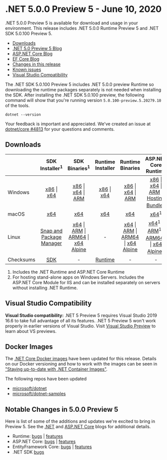 # .NET 5.0.0 Preview 5 - June 10, 2020

.NET 5.0.0 Preview 5 is available for download and usage in your environment. This release includes .NET 5.0.0 Runtime Preview 5 and .NET SDK 5.0.100 Preview 5.

* [Downloads](https://dotnet.microsoft.com/download/dotnet/5.0)
* [.NET 5.0 Preview 5 Blog][dotnet-blog]
* [ASP.NET Core Blog][aspnet-blog]
* [EF Core Blog][ef-blog]
* [Changes in this release](#notable-changes-in-500-preview-5)
* [Known issues](../5.0-known-issues.md)
* [Visual Studio Compatibility](#visual-studio-compatibility)

The .NET SDK 5.0.100 Preview 5 includes .NET 5.0.0 preview Runtime so downloading the runtime packages separately is not needed when installing the SDK. After installing the .NET SDK 5.0.100 preview, the following command will show that you're running version `5.0.100-preview.5.20279.10` of the tools.

`dotnet --version`

Your feedback is important and appreciated. We've created an issue at [dotnet/core #4813](https://github.com/dotnet/core/issues/4813) for your questions and comments.

## Downloads

|           | SDK Installer<sup>1</sup>                        | SDK Binaries<sup>1</sup>                 | Runtime Installer                                        | Runtime Binaries                                 | ASP.NET Core Runtime           |
| --------- | :------------------------------------------:     | :----------------------:                 | :---------------------------:                            | :-------------------------:                      | :-----------------:            |
| Windows   | [x86][dotnet-sdk-win-x86.exe] \| [x64][dotnet-sdk-win-x64.exe] | [x86][dotnet-sdk-win-x86.zip] \| [x64][dotnet-sdk-win-x64.zip] \| [ARM][dotnet-sdk-win-arm.zip] | [x86][dotnet-runtime-win-x86.exe] \| [x64][dotnet-runtime-win-x64.exe] | [x86][dotnet-runtime-win-x86.zip] \| [x64][dotnet-runtime-win-x64.zip] \| [ARM][dotnet-runtime-win-arm.zip]  | [x86][aspnetcore-runtime-win-x86.exe] \| [x64][aspnetcore-runtime-win-x64.exe] \| [ARM][aspnetcore-runtime-win-arm.zip] \|<br> [Hosting Bundle][dotnet-hosting-win.exe]<sup>2</sup> |
| macOS     | [x64][dotnet-sdk-osx-x64.pkg]  | [x64][dotnet-sdk-osx-x64.tar.gz]     | [x64][dotnet-runtime-osx-x64.pkg] | [x64][dotnet-runtime-osx-x64.tar.gz] | [x64][aspnetcore-runtime-osx-x64.tar.gz]<sup>1</sup>
| Linux     | [Snap and Package Manager](5.0.0-preview.5-install-instructions.md)  | [x64][dotnet-sdk-linux-x64.tar.gz] \| [ARM][dotnet-sdk-linux-arm.tar.gz] \| [ARM64][dotnet-sdk-linux-arm64.tar.gz] \| [x64 Alpine][dotnet-sdk-linux-musl-x64.tar.gz] | - | [x64][dotnet-runtime-linux-x64.tar.gz] \| [ARM][dotnet-runtime-linux-arm.tar.gz] \| [ARM64][dotnet-runtime-linux-arm64.tar.gz] \| [x64 Alpine][dotnet-runtime-linux-musl-x64.tar.gz] | [x64][aspnetcore-runtime-linux-x64.tar.gz]<sup>1</sup>  \| [ARM][aspnetcore-runtime-linux-arm.tar.gz]<sup>1</sup> \| [ARM64][aspnetcore-runtime-linux-arm64.tar.gz]<sup>1</sup> \| [x64 Alpine][aspnetcore-runtime-linux-musl-x64.tar.gz]<sup>1</sup> |
| Checksums | [SDK][checksums-sdk]                             | -                                        | [Runtime][checksums-runtime]                             | - | - |

1. Includes the .NET Runtime and ASP.NET Core Runtime
2. For hosting stand-alone apps on Windows Servers. Includes the ASP.NET Core Module for IIS and can be installed separately on servers without installing .NET Runtime.

## Visual Studio Compatibility

**Visual Studio compatibility:** .NET 5 Preview 5 requires Visual Studio 2019 16.6 to take full advantage of all its features. .NET 5 Preview 5 won't work properly in earlier versions of Visual Studio. Visit [Visual Studio Preview](https://visualstudio.microsoft.com/vs/preview/) to learn about VS previews.

## Docker Images

The [.NET Core Docker images](https://hub.docker.com/r/microsoft/dotnet/) have been updated for this release. Details on our Docker versioning and how to work with the images can be seen in ["Staying up-to-date with .NET Container Images"](https://blogs.msdn.microsoft.com/dotnet/2018/06/18/staying-up-to-date-with-net-container-images/).

The following repos have been updated

* [microsoft/dotnet](https://hub.docker.com/r/microsoft/dotnet)
* [microsoft/dotnet-samples](https://hub.docker.com/r/microsoft/dotnet-samples)

## Notable Changes in 5.0.0 Preview 5

Here is list of some of the additions and updates we're excited to bring in Preview 5. See the [.NET][dotnet-blog] and [ASP.NET Core][aspnet-blog] blogs for additional details.

* Runtime: [bugs][runtime_bugs] | [features][runtime_features]
* ASP.NET Core: [bugs][aspnet_bugs] | [features][aspnet_features]
* EntityFramework Core: [bugs][ef_bugs] | [features][ef_features]
* .NET SDK [bugs][sdk_bugs]

[blob-runtime]: https://dotnetcli.blob.core.windows.net/dotnet/Runtime/
[blob-sdk]: https://dotnetcli.blob.core.windows.net/dotnet/Sdk/
[release-notes]: https://github.com/dotnet/core/blob/master/release-notes/5.0/preview/5.0.0-preview.5.md

[checksums-runtime]: https://dotnetcli.blob.core.windows.net/dotnet/checksums/5.0.0-preview.5-sha.txt
[checksums-sdk]: https://dotnetcli.blob.core.windows.net/dotnet/checksums/5.0.0-preview.5-sha.txt

[linux-install]: https://www.microsoft.com/net/download/linux
[linux-setup]: https://github.com/dotnet/core/blob/master/Documentation/linux-setup.md

[dotnet-blog]: https://devblogs.microsoft.com/dotnet/announcing-net-5-0-preview-5/
[aspnet-blog]: https://devblogs.microsoft.com/aspnet/asp-net-core-updates-in-net-5-preview-5/
[ef-blog]: https://devblogs.microsoft.com/dotnet/announcing-entity-framework-core-5-0-preview-5/
[ef_bugs]: https://github.com/dotnet/efcore/issues?q=is%3Aissue+milestone%3A5.0.0-preview5+is%3Aclosed+label%3Atype-bug+is%3Aclosed
[ef_features]: https://github.com/dotnet/efcore/issues?q=is%3Aissue+milestone%3A5.0.0-preview5+is%3Aclosed+label%3Atype-enhancement+is%3Aclosed

[aspnet_bugs]: https://github.com/aspnet/AspNetCore/issues?q=is%3Aissue+milestone%3A5.0.0-preview5+label%3ADone+label%3Abug+is%3Aclosed
[aspnet_features]: https://github.com/aspnet/AspNetCore/issues?q=is%3Aissue+milestone%3A5.0.0-preview5+label%3ADone+label%3Aenhancement+is%3Aclosed
[runtime_bugs]: https://github.com/dotnet/runtime/issues?utf8=%E2%9C%93&q=is%3Aissue+milestone%3A5.0+label%3Abug+is%3Aclosed
[runtime_features]: https://github.com/dotnet/runtime/issues?q=is%3Aissue+milestone%3A5.0+label%3Aenhancement+is%3Aclosed

[sdk_bugs]: https://github.com/dotnet/sdk/issues?q=is%3Aissue+is%3Aclosed+milestone%3A5.0.1xx+is%3Aclosed


[//]: # ( Runtime 5.0.0-preview.5.20278.1)
[dotnet-runtime-linux-arm.tar.gz]: https://download.visualstudio.microsoft.com/download/pr/51a30257-7167-452f-bb48-8bf52874a312/3442cb330320a26a2b6a060202f4ee7a/dotnet-runtime-5.0.0-preview.5.20278.1-linux-arm.tar.gz
[dotnet-runtime-linux-arm64.tar.gz]: https://download.visualstudio.microsoft.com/download/pr/875a8949-420f-4fdc-858a-30f293a4cc9b/5b44049862dc82764c6e03120d52a9b6/dotnet-runtime-5.0.0-preview.5.20278.1-linux-arm64.tar.gz
[dotnet-runtime-linux-musl-arm64.tar.gz]: https://download.visualstudio.microsoft.com/download/pr/b1e4ff98-4e4b-4cd6-981e-33acfc20bc7a/840d6032bc7e4dc55c4d03a6ab44ab98/dotnet-runtime-5.0.0-preview.5.20278.1-linux-musl-arm64.tar.gz
[dotnet-runtime-linux-musl-x64.tar.gz]: https://download.visualstudio.microsoft.com/download/pr/f23ebe0b-74be-4fd3-841b-123b32dbcffb/3c33ceb3af2f23632689e670fc9fc397/dotnet-runtime-5.0.0-preview.5.20278.1-linux-musl-x64.tar.gz
[dotnet-runtime-linux-x64.tar.gz]: https://download.visualstudio.microsoft.com/download/pr/95306227-0c75-4645-87ef-3d5b46af79a4/bb4aeba4db192c2a62fac09cb797ba08/dotnet-runtime-5.0.0-preview.5.20278.1-linux-x64.tar.gz
[dotnet-runtime-osx-x64.pkg]: https://download.visualstudio.microsoft.com/download/pr/ed4dddfa-d703-451e-bd2f-8dfbe81a735e/9b15085e7d4be3d3c881abc24db523b8/dotnet-runtime-5.0.0-preview.5.20278.1-osx-x64.pkg
[dotnet-runtime-osx-x64.tar.gz]: https://download.visualstudio.microsoft.com/download/pr/896a86ec-29db-4915-b2c6-f2f7b4e672fb/27fe60394d6a00ee18c37038b9e3280e/dotnet-runtime-5.0.0-preview.5.20278.1-osx-x64.tar.gz
[dotnet-runtime-win-arm.zip]: https://download.visualstudio.microsoft.com/download/pr/01efb1c0-2b52-4ab7-be2b-38369d8fd806/e8366cf8870271e1da2b6f07a8b983c2/dotnet-runtime-5.0.0-preview.5.20278.1-win-arm.zip
[dotnet-runtime-win-arm64.zip]: https://download.visualstudio.microsoft.com/download/pr/7e01b3e5-e9ce-4e9c-baa1-ba71a6c7b415/dee7f90305b7bbf9a95d5529cf125eee/dotnet-runtime-5.0.0-preview.5.20278.1-win-arm64.zip
[dotnet-runtime-win-x64.exe]: https://download.visualstudio.microsoft.com/download/pr/add3d66a-0362-4963-9cb6-995a35bbc462/8641decedefe5f3026ea00cfb669667b/dotnet-runtime-5.0.0-preview.5.20278.1-win-x64.exe
[dotnet-runtime-win-x64.zip]: https://download.visualstudio.microsoft.com/download/pr/77eae450-bf51-46dd-a464-c705efe62f7f/89c0c2c7a7eed4f492a8cc2ed4342f00/dotnet-runtime-5.0.0-preview.5.20278.1-win-x64.zip
[dotnet-runtime-win-x86.exe]: https://download.visualstudio.microsoft.com/download/pr/5a1a5d33-3e09-46ee-941c-73ed1f4e5092/dacf37c9b40b973f78a11c95e9550d51/dotnet-runtime-5.0.0-preview.5.20278.1-win-x86.exe
[dotnet-runtime-win-x86.zip]: https://download.visualstudio.microsoft.com/download/pr/2ea3be64-1cec-4ded-a992-703de2aa40c5/1eea262da0c415e926a6b411c2def271/dotnet-runtime-5.0.0-preview.5.20278.1-win-x86.zip

[//]: # ( WindowsDesktop 5.0.0-preview.5.20278.3)
[windowsdesktop-runtime-win-x64.exe]: https://download.visualstudio.microsoft.com/download/pr/6cc1a99f-4e83-408f-95aa-b44dfdc9bc56/88d52d94d7f4f96c1313cb95d72c8515/windowsdesktop-runtime-5.0.0-preview.5.20278.3-win-x64.exe
[windowsdesktop-runtime-win-x86.exe]: https://download.visualstudio.microsoft.com/download/pr/94c3c646-f95d-41d3-a534-6617b3edfe87/4e36ed04c3ea19e82a42104982d1fd3d/windowsdesktop-runtime-5.0.0-preview.5.20278.3-win-x86.exe

[//]: # ( ASP 5.0.0-preview.5.20279.2)
[aspnetcore-runtime-linux-arm.tar.gz]: https://download.visualstudio.microsoft.com/download/pr/1c2aaaf5-a2e4-479e-8e66-c75415ea167d/b4b71f1a89af057334187b0c36d5b6dd/aspnetcore-runtime-5.0.0-preview.5.20279.2-linux-arm.tar.gz
[aspnetcore-runtime-linux-arm64.tar.gz]: https://download.visualstudio.microsoft.com/download/pr/adc871bb-2eb6-4083-8665-a005367fff17/a76aee5f824dc9876a6d27adf9be28a6/aspnetcore-runtime-5.0.0-preview.5.20279.2-linux-arm64.tar.gz
[aspnetcore-runtime-linux-musl-arm64.tar.gz]: https://download.visualstudio.microsoft.com/download/pr/eae4efcc-9105-45ba-a1ee-3a79f9ed51af/f879cce5713bb029254eba12b4aecb0b/aspnetcore-runtime-5.0.0-preview.5.20279.2-linux-musl-arm64.tar.gz
[aspnetcore-runtime-linux-musl-x64.tar.gz]: https://download.visualstudio.microsoft.com/download/pr/5bf853cd-5736-4411-b853-0f6e24430d76/de830144eebdb7f681c1bdefd403c9a3/aspnetcore-runtime-5.0.0-preview.5.20279.2-linux-musl-x64.tar.gz
[aspnetcore-runtime-linux-x64.tar.gz]: https://download.visualstudio.microsoft.com/download/pr/c4697b7a-c408-48e9-8d80-4ead593ee22b/8d03d322a7ca93efa1e8dbe66cf7a781/aspnetcore-runtime-5.0.0-preview.5.20279.2-linux-x64.tar.gz
[aspnetcore-runtime-osx-x64.tar.gz]: https://download.visualstudio.microsoft.com/download/pr/6aac3844-086d-48d5-9ed3-35ba1df3ba5a/587b8b0af9dda657c2331a3a205d2bf4/aspnetcore-runtime-5.0.0-preview.5.20279.2-osx-x64.tar.gz
[aspnetcore-runtime-win-arm.zip]: https://download.visualstudio.microsoft.com/download/pr/04ad6c6d-c9b6-41f6-8636-671f51581831/429e3ca50495018d31c007f491accb81/aspnetcore-runtime-5.0.0-preview.5.20279.2-win-arm.zip
[aspnetcore-runtime-win-arm64.zip]: https://download.visualstudio.microsoft.com/download/pr/42156656-028a-4974-8a9a-cd368740e8fd/c16e719c0636401dd3e7442c436e2b15/aspnetcore-runtime-5.0.0-preview.5.20279.2-win-arm64.zip
[aspnetcore-runtime-win-x64.exe]: https://download.visualstudio.microsoft.com/download/pr/9159b7cf-5285-48dc-b391-14cab2fd15c0/c3ce1d1d230bb2afc924c18b652f68f9/aspnetcore-runtime-5.0.0-preview.5.20279.2-win-x64.exe
[aspnetcore-runtime-win-x64.zip]: https://download.visualstudio.microsoft.com/download/pr/36105bcc-125d-4269-8504-2c5fe5401fdd/11b4934407d307ab9f3951b6bb1a791a/aspnetcore-runtime-5.0.0-preview.5.20279.2-win-x64.zip
[aspnetcore-runtime-win-x86.exe]: https://download.visualstudio.microsoft.com/download/pr/30e238e3-b342-4c67-a71d-e4220625f52d/e11097c56bd2707b1207de183ef3fcdb/aspnetcore-runtime-5.0.0-preview.5.20279.2-win-x86.exe
[aspnetcore-runtime-win-x86.zip]: https://download.visualstudio.microsoft.com/download/pr/16474f86-f8d4-456e-85b4-7cd5e2dfe5f4/8935d76519cfa109128ecc66648a8732/aspnetcore-runtime-5.0.0-preview.5.20279.2-win-x86.zip
[dotnet-hosting-win.exe]: https://download.visualstudio.microsoft.com/download/pr/b1aaa280-c8d3-45cf-990e-cd1c736bb474/0c964ee4264bb54a5893d434942b7c73/dotnet-hosting-5.0.0-preview.5.20279.2-win.exe

[//]: # ( SDK 5.0.100-preview.5.20279.10 )
[dotnet-sdk-linux-arm.tar.gz]: https://download.visualstudio.microsoft.com/download/pr/6fb3f700-22ed-43d8-8f54-8152f359054b/050d3254d477aeb124a45d0cb13f864d/dotnet-sdk-5.0.100-preview.5.20279.10-linux-arm.tar.gz
[dotnet-sdk-linux-arm64.tar.gz]: https://download.visualstudio.microsoft.com/download/pr/a529731c-7c51-42f4-9386-46c6466019dc/e408a0275c2333ae29a6e31c00c1ae64/dotnet-sdk-5.0.100-preview.5.20279.10-linux-arm64.tar.gz
[dotnet-sdk-linux-musl-x64.tar.gz]: https://download.visualstudio.microsoft.com/download/pr/190ba32d-e1d5-442e-ac07-09b002e5750c/da229668b853a5912bdf1b224dbd371c/dotnet-sdk-5.0.100-preview.5.20279.10-linux-musl-x64.tar.gz
[dotnet-sdk-linux-x64.tar.gz]: https://download.visualstudio.microsoft.com/download/pr/7cf9fa3e-af03-4181-baab-e04ed4b05268/fd44776a5169d6b126ee11d6140691be/dotnet-sdk-5.0.100-preview.5.20279.10-linux-x64.tar.gz
[dotnet-sdk-osx-x64.pkg]: https://download.visualstudio.microsoft.com/download/pr/f63b5b1e-25f9-4213-a147-ca8a252b8e27/094a39437dfc8f03eda852b36b499115/dotnet-sdk-5.0.100-preview.5.20279.10-osx-x64.pkg
[dotnet-sdk-osx-x64.tar.gz]: https://download.visualstudio.microsoft.com/download/pr/34e0dc05-8cf3-4deb-a9d2-14a697684cf3/5b37bee096f464f04393ac35cea8439a/dotnet-sdk-5.0.100-preview.5.20279.10-osx-x64.tar.gz
[dotnet-sdk-win-arm.zip]: https://download.visualstudio.microsoft.com/download/pr/7022cbbf-275c-48fd-ba94-a994892e0bdc/91a25f084fe2595ab33fd7431fb68cf5/dotnet-sdk-5.0.100-preview.5.20279.10-win-arm.zip
[dotnet-sdk-win-arm64.zip]: https://download.visualstudio.microsoft.com/download/pr/ecd42d26-c097-4755-a5cf-1e1cb0365d62/e71a36687a026248792177e2b42d0602/dotnet-sdk-5.0.100-preview.5.20279.10-win-arm64.zip
[dotnet-sdk-win-x64.exe]: https://download.visualstudio.microsoft.com/download/pr/38c82743-6223-4a51-a424-ac79a4db189b/5c88aa3116df3b81564077fe49a83c7f/dotnet-sdk-5.0.100-preview.5.20279.10-win-x64.exe
[dotnet-sdk-win-x64.zip]: https://download.visualstudio.microsoft.com/download/pr/d4c38dd9-6cfe-4e0b-91d3-511ede217bcc/6e6a85d8a85194a416503d1a103e95e0/dotnet-sdk-5.0.100-preview.5.20279.10-win-x64.zip
[dotnet-sdk-win-x86.exe]: https://download.visualstudio.microsoft.com/download/pr/6163690f-c627-4063-9229-fed74d955402/e33f89f431867b98e1a74297fe73cc7f/dotnet-sdk-5.0.100-preview.5.20279.10-win-x86.exe
[dotnet-sdk-win-x86.zip]: https://download.visualstudio.microsoft.com/download/pr/63061248-531e-488d-a9c8-794a33a06ab7/910cf966d38c953d94d3140487786bb7/dotnet-sdk-5.0.100-preview.5.20279.10-win-x86.zip

[//]: # ( Symbols )
